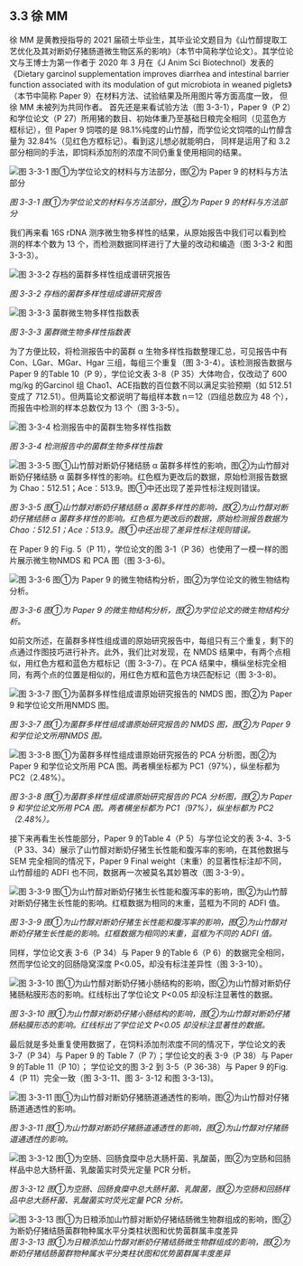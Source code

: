 ## 3.3   徐 MM

徐 MM 是黄教授指导的 2021 届硕士毕业生，其毕业论文题目为《山竹醇提取工艺优化及其对断奶仔猪肠道微生物区系的影响》（本节中简称学位论文）。其学位论文与王博士为第一作者于 2020 年 3 月在《J Anim Sci Biotechnol》发表的《Dietary garcinol supplementation improves diarrhea and intestinal barrier function associated with its modulation of gut microbiota in weaned piglets》（本节中简称 Paper 9）在材料方法、试验结果及所用图片等方面高度一致， 但徐 MM 未被列为共同作者。
首先还是来看试验方法（图 3-3-1），Paper 9（P 2）和学位论文（P 27）所用猪的数目、初始体重乃至基础日粮完全相同（见蓝色方框标记），但 Paper 9 饲喂的是 98.1%纯度的山竹醇，而学位论文饲喂的山竹醇含量为 32.84%（见红色方框标记）。看到这儿想必就能明白， 同样是运用了和 3.2 部分相同的手法，即饲料添加剂的浓度不同仍重复使用相同的结果。

![图 3-3-1 图①为学位论文的材料与方法部分，图②为 Paper 9 的材料与方法部分](readme/clip_image134.jpg)

 *图 3-3-1 图①为学位论文的材料与方法部分，图②为 Paper 9 的材料与方法部分*

我们再来看 16S rDNA 测序微生物多样性的结果，从原始报告中我们可以看到检测的样本个数为 13 个，而检测数据同样进行了大量的改动和编造（图 3-3-2 和图 3-3-3）。

![图 3-3-2 存档的菌群多样性组成谱研究报告](readme/clip_image136.gif)

 *图 3-3-2 存档的菌群多样性组成谱研究报告*

![图 3-3-3 菌群微生物多样性指数表](readme/image-20240118100425316.png)

 *图 3-3-3 菌群微生物多样性指数表*

为了方便比较，将检测报告中的菌群 α 生物多样性指数整理汇总，可见报告中有 Con、LGar、MGar、Hgar 三组，每组三个重复（图 3-3-4）。该检测报告数据与 Paper 9 的Table 10（P 9），学位论文表 3-8（P 35）大体吻合，仅改动了 600 mg/kg 的Garcinol 组 Chao1、ACE指数的百位数不同以满足实验预期（如 512.51 变成了 712.51）。但两篇论文都说明了每组样本数 n＝12（四组总数应为 48 个），而报告中检测的样本总数仅为 13 个（图 3-3-5）。

![图 3-3-4 检测报告中的菌群生物多样性指数](readme/clip_image139.jpg)

 *图 3-3-4 检测报告中的菌群生物多样性指数*

![图 3-3-5 图①山竹醇对断奶仔猪结肠 α 菌群多样性的影响，图②为山竹醇对断奶仔猪结肠 α 菌群多样性的影响。红色框为更改后的数据，原始检测报告数据为 Chao：512.51；Ace：513.9。图①中还出现了差异性标注规则错误。](readme/image-20240118100440939.png)

 *图 3-3-5 图①山竹醇对断奶仔猪结肠 α 菌群多样性的影响，图②为山竹醇对断奶仔猪结肠 α 菌群多样性的影响。红色框为更改后的数据，原始检测报告数据为 Chao：512.51；Ace：513.9。图①中还出现了差异性标注规则错误。*

在 Paper 9 的 Fig. 5（P 11），学位论文的图 3-1（P 36）也使用了一模一样的图片展示微生物NMDS 和 PCA 图（图 3-3-6)。

![图 3-3-6 图①为 Paper 9 的微生物结构分析，图②为学位论文的微生物结构分析。](readme/clip_image143.gif)

 *图 3-3-6 图①为 Paper 9 的微生物结构分析，图②为学位论文的微生物结构分析。*

如前文所述，在菌群多样性组成谱的原始研究报告中，每组只有三个重复，剩下的点通过作图技巧进行补齐。此外，我们比对发现，在 NMDS 结果中，有两个点相似，用红色方框和蓝色方框标记（图 3-3-7）。在 PCA 结果中，横纵坐标完全相同，有两个点的位置是相似的，用红色方框和蓝色方块匹配标记（图 3-3-8)。

![图 3-3-7 图①为菌群多样性组成谱原始研究报告的 NMDS 图，图②为 Paper 9 和学位论文所用NMDS 图。](readme/image-20240118100511333.png)

 *图 3-3-7 图①为菌群多样性组成谱原始研究报告的 NMDS 图，图②为 Paper 9 和学位论文所用NMDS 图。*

![图 3-3-8 图①为菌群多样性组成谱原始研究报告的 PCA 分析图，图②为 Paper 9 和学位论文所用 PCA 图。两者横坐标都为 PC1（97%），纵坐标都为 PC2（2.48%）。](readme/clip_image147.gif)

 *图 3-3-8 图①为菌群多样性组成谱原始研究报告的 PCA 分析图，图②为 Paper 9 和学位论文所用 PCA 图。两者横坐标都为 PC1（97%），纵坐标都为 PC2（2.48%）。*

接下来再看生长性能部分，Paper 9 的Table 4（P 5）与学位论文的表 3-4、3-5（P 33、34）展示了山竹醇对断奶仔猪生长性能和腹泻率的影响，在其他数据与 SEM 完全相同的情况下，Paper 9 Final weight（末重）的显著性标注却不同，山竹醇组的 ADFI 也不同，数据再一次被莫名其妙篡改（图 3-3-9）。

![图 3-3-9 图①为山竹醇对断奶仔猪生长性能和腹泻率的影响，图②为山竹醇对断奶仔猪生长性能的影响。红框数据为相同的末重，蓝框为不同的 ADFI 值。](readme/clip_image149.gif)

 *图 3-3-9 图①为山竹醇对断奶仔猪生长性能和腹泻率的影响，图②为山竹醇对断奶仔猪生长性能的影响。红框数据为相同的末重，蓝框为不同的 ADFI 值。*

同样，学位论文表 3-6（P 34）与 Paper 9 的Table 6（P 6）的数据完全相同，然而学位论文的回肠隐窝深度 P<0.05，却没有标注差异性（图 3-3-10）。

![图 3-3-10 图①为山竹醇对断奶仔猪小肠结构的影响，图②为山竹醇对断奶仔猪肠粘膜形态的影响。红线标出了学位论文 P\<0.05 却没标注显著性的数据。](readme/clip_image151.gif)

 *图 3-3-10 图①为山竹醇对断奶仔猪小肠结构的影响，图②为山竹醇对断奶仔猪肠粘膜形态的影响。红线标出了学位论文 P\<0.05 却没标注显著性的数据。*

最后就是多处重复使用数据了，在饲料添加剂浓度不同的情况下，学位论文的表 3-7（P 34）与 Paper 9 的 Table 7（P 7）；学位论文的表 3-9（P 38）与 Paper 9 的Table 11（P 10）；
学位论文的图 3-2 到 3-5（P 36-38）与 Paper 9 的Fig. 4（P 11）完全一致（图 3-3-11、图 3- 3-12 和图 3-3-13)。

![图 3-3-11 图①为山竹醇对断奶仔猪肠道通透性的影响，图②为山竹醇对仔猪肠道通透性的影响。](readme/clip_image153.jpg)

 *图 3-3-11 图①为山竹醇对断奶仔猪肠道通透性的影响，图②为山竹醇对仔猪肠道通透性的影响。*

![图 3-3-12 图①为空肠、回肠食糜中总大肠杆菌、乳酸菌，图②为空肠和回肠样品中总大肠杆菌、乳酸菌实时荧光定量 PCR 分析。](readme/clip_image155.gif)

 *图 3-3-12 图①为空肠、回肠食糜中总大肠杆菌、乳酸菌，图②为空肠和回肠样品中总大肠杆菌、乳酸菌实时荧光定量 PCR 分析。*

![图 3-3-13 图①为日粮添加山竹醇对断奶仔猪结肠微生物群组成的影响，图②为断奶仔猪结肠菌群物种属水平分类柱状图和优势菌群属丰度差异](readme/clip_image157.jpg)
 *图 3-3-13 图①为日粮添加山竹醇对断奶仔猪结肠微生物群组成的影响，图②为断奶仔猪结肠菌群物种属水平分类柱状图和优势菌群属丰度差异*
